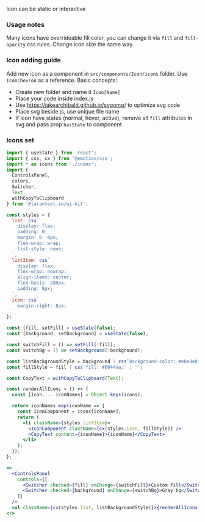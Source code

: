 Icon can be static or interactive

### Usage notes

Many icons have overrideable fill color, you can change it via `fill` and `fill-opacity` css rules.
Change icon size the same way.

### Icon adding guide

Add new icon as a component in `src/components/Icon/icons` folder.
Use `IconChevron` as a reference. Basic concepts:

* Create new folder and name it `Icon[Name]`
* Place your code inside index.js
* Use https://jakearchibald.github.io/svgomg/ to optimize svg code
* Place svg beside js, use unique file name
* If icon have states (normal, hover, active), remove all `fill` attributes in svg and pass prop `hasState` to component

### Icons set

```jsx noeditor
import { useState } from 'react';
import { css, cx } from '@emotion/css';
import * as icons from './index';
import {
  ControlsPanel,
  colors,
  Switcher,
  Text,
  withCopyToClipboard
} from '@tarantool.io/ui-kit';

const styles = {
  list: css`
    display: flex;
    padding: 0;
    margin: 0 -8px;
    flex-wrap: wrap;
    list-style: none;
  `,
  listItem: css`
    display: flex;
    flex-wrap: nowrap;
    align-items: center;
    flex-basis: 280px;
    padding: 8px;
  `,
  icon: css`
    margin-right: 8px;
  `
};

const [fill, setFill] = useState(false);
const [background, setBackground] = useState(false);

const switchFill = () => setFill(!fill);
const switchBg = () => setBackground(!background);

const listBackgroundStyle = background ? css`background-color: #e8e8e8;` : '';
const fillStyle = fill ? css`fill: #0044aa;` : '';

const CopyText = withCopyToClipboard(Text);

const renderAllIcons = () => {
  const [Icon, ...iconNames] = Object.keys(icons);

  return iconNames.map(iconName => {
    const IconComponent = icons[iconName];
    return (
      <li className={styles.listItem}>
        <IconComponent className={cx(styles.icon, fillStyle)} />
        <CopyText content={iconName}>{iconName}</CopyText>
      </li>
    );
  });
};

<>
  <ControlsPanel
    controls={[
      <Switcher checked={fill} onChange={switchFill}>Custom fill</Switcher>,
      <Switcher checked={background} onChange={switchBg}>Gray bg</Switcher>
    ]}
  />
  <ul className={cx(styles.list, listBackgroundStyle)}>{renderAllIcons()}</ul>
</>
```
